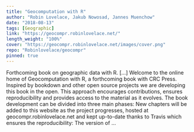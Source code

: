 ```yaml
---
title: "Geocomputation with R"
author: "Robin Lovelace, Jakub Nowosad, Jannes Muenchow"
date: "2018-08-13"
tags: [Geographic]
link: "https://geocompr.robinlovelace.net/"
length_weight: "100%"
cover: "https://geocompr.robinlovelace.net/images/cover.png"
repo: "Robinlovelace/geocompr"
pinned: true
---
```


Forthcoming book on geographic data with R. [...] Welcome to the online home of Geocomputation with R, a forthcoming book with CRC Press. Inspired by bookdown and other open source projects we are developing this book in the open.
This approach encourages contributions, ensures reproducibility and provides access to the material as it evolves. The book development can be divided into three main phases: New chapters will be added to this website as the project progresses, hosted at geocompr.robinlovelace.net and kept up-to-date thanks to Travis which ensures the reproducibility: The version of  ...
